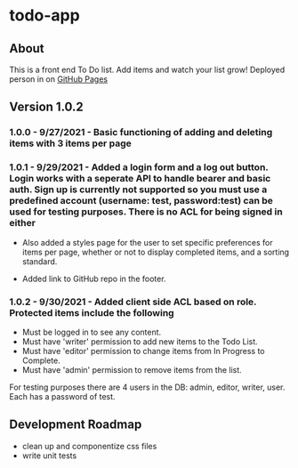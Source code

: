 # todo-app

## About

This is a front end To Do list. Add items and watch your list grow! Deployed person in on [GitHub Pages](https://twin-2.github.io/todo-app/)

## Version 1.0.2

### 1.0.0 - 9/27/2021 - Basic functioning of adding and deleting items with 3 items per page

### 1.0.1 - 9/29/2021 - Added a login form and a log out button. Login works with a seperate API to handle bearer and basic auth. Sign up is currently not supported so you must use a predefined account (username: test, password:test) can be used for testing purposes. There is no ACL for being signed in either

- Also added a styles page for the user to set specific preferences for items per page, whether or not to display completed items, and a sorting standard.

- Added link to GitHub repo in the footer.

### 1.0.2 - 9/30/2021 - Added client side ACL based on role. Protected items include the following

- Must be logged in to see any content.
- Must have 'writer' permission to add new items to the Todo List.
- Must have 'editor' permission to change items from In Progress to Complete.
- Must have 'admin' permission to remove items from the list.

For testing purposes there are 4 users in the DB: admin, editor, writer, user. Each has a password of test.

## Development Roadmap

- clean up and componentize css files
- write unit tests

